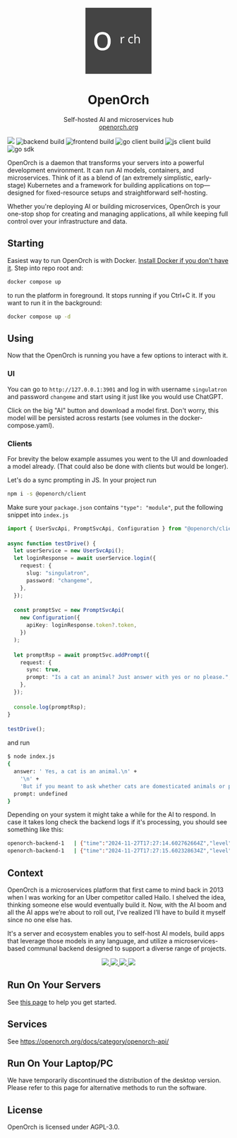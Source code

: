<p align="center">
  <img width="150px" src="./docs-source/Orch_444.svg?v=2" />
  <div align="center">
    <span>
      <h1>OpenOrch</h1>
    </span>
    <div>Self-hosted AI and microservices hub</div>
    <div>
      <a href="https://openorch.org">openorch.org</a>
    </div>
  </div>
</p>

[![](https://dcbadge.limes.pink/api/server/https://discord.gg/eRXyzeXEvM)](https://discord.gg/eRXyzeXEvM)
![backend build](https://github.com/openorch/openorch/actions/workflows/backend-build-github.yaml/badge.svg)
![frontend build](https://github.com/openorch/openorch/actions/workflows/frontend-container-build-github.yaml/badge.svg)
![go client build](https://github.com/openorch/openorch/actions/workflows/go-client-build.yaml/badge.svg)
![js client build](https://github.com/openorch/openorch/actions/workflows/js-client-build.yaml/badge.svg)
![go sdk](https://github.com/openorch/openorch/actions/workflows/go-sdk-build.yaml/badge.svg)

OpenOrch is a daemon that transforms your servers into a powerful development environment. It can run AI models, containers, and microservices.
Think of it as a blend of (an extremely simplistic, early-stage) Kubernetes and a framework for building applications on top—designed for fixed-resource setups and straightforward self-hosting.

Whether you're deploying AI or building microservices, OpenOrch is your one-stop shop for creating and managing applications, all while keeping full control over your infrastructure and data.

## Starting

Easiest way to run OpenOrch is with Docker. [Install Docker if you don't have it](https://docs.docker.com/engine/install/).
Step into repo root and:

```sh
docker compose up
```

to run the platform in foreground. It stops running if you Ctrl+C it. If you want to run it in the background:

```sh
docker compose up -d
```

## Using

Now that the OpenOrch is running you have a few options to interact with it.

### UI

You can go to `http://127.0.0.1:3901` and log in with username `singulatron` and password `changeme` and start using it just like you would use ChatGPT.

Click on the big "AI" button and download a model first. Don't worry, this model will be persisted across restarts (see volumes in the docker-compose.yaml).

### Clients

For brevity the below example assumes you went to the UI and downloaded a model already. (That could also be done with clients but would be longer).

Let's do a sync prompting in JS. In your project run

```sh
npm i -s @openorch/client
```

Make sure your `package.json` contains `"type": "module"`, put the following snippet into `index.js`

```ts
import { UserSvcApi, PromptSvcApi, Configuration } from "@openorch/client";

async function testDrive() {
  let userService = new UserSvcApi();
  let loginResponse = await userService.login({
    request: {
      slug: "singulatron",
      password: "changeme",
    },
  });

  const promptSvc = new PromptSvcApi(
    new Configuration({
      apiKey: loginResponse.token?.token,
    })
  );

  let promptRsp = await promptSvc.addPrompt({
    request: {
      sync: true,
      prompt: "Is a cat an animal? Just answer with yes or no please.",
    },
  });

  console.log(promptRsp);
}

testDrive();
```

and run

```sh
$ node index.js
{
  answer: ' Yes, a cat is an animal.\n' +
    '\n' +
    'But if you meant to ask whether cats are domesticated animals or pets, then the answer is also yes. Cats belong to the Felidae family and are common household pets around the world. They are often kept for companionship and to control rodent populations.',
  prompt: undefined
}
```

Depending on your system it might take a while for the AI to respond.
In case it takes long check the backend logs if it's processing, you should see something like this:

```sh
openorch-backend-1   | {"time":"2024-11-27T17:27:14.602762664Z","level":"DEBUG","msg":"LLM is streaming","promptId":"prom_e3SA9bJV5u","responsesPerSecond":1,"totalResponses":1}
openorch-backend-1   | {"time":"2024-11-27T17:27:15.602328634Z","level":"DEBUG","msg":"LLM is streaming","promptId":"prom_e3SA9bJV5u","responsesPerSecond":4,"totalResponses":9}
```

## Context

OpenOrch is a microservices platform that first came to mind back in 2013 when I was working for an Uber competitor called Hailo. I shelved the idea, thinking someone else would eventually build it. Now, with the AI boom and all the AI apps we’re about to roll out, I’ve realized I’ll have to build it myself since no one else has.

It's a server and ecosystem enables you to self-host AI models, build apps that leverage those models in any language, and utilize a microservices-based communal backend designed to support a diverse range of projects.

<p align="center">
  <a href="https://singulatron.com/assets/chat.png?refresh=3" target="_blank">
    <img width="200px" src="https://singulatron.com/assets/thumbnail/chat.png?refresh=3" />
  </a>
  <a href="https://singulatron.com/assets/model-explorer.png?refresh=3" target="_blank">
    <img width="200px" src="https://singulatron.com/assets/thumbnail/model-explorer.png?refresh=3" />
  </a>
  <a href="https://singulatron.com/assets/permissions.png?refresh=3" target="_blank">
    <img width="200px" src="https://singulatron.com/assets/thumbnail/permissions.png?refresh=3" />
  </a>
  <a href="https://singulatron.com/assets/api.png?refresh=3" target="_blank">
    <img width="200px" src="https://singulatron.com/assets/thumbnail/api.png?refresh=3" />
  </a>
</p>

## Run On Your Servers

See [this page](https://openorch.org/docs/category/running) to help you get started.

## Services

See https://openorch.org/docs/category/openorch-api/

## Run On Your Laptop/PC

We have temporarily discontinued the distribution of the desktop version. Please refer to this page for alternative methods to run the software.

## License

OpenOrch is licensed under AGPL-3.0.
